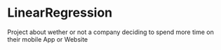 # LinearRegression
Project about wether or not a company deciding to spend more time on their mobile App or Website
